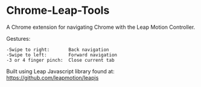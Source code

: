 Chrome-Leap-Tools
=================

A Chrome extension for navigating Chrome with the Leap Motion Controller. 


Gestures:

    -Swipe to right:       Back navigation
    -Swipe to left:        Forward navigation
    -3 or 4 finger pinch:  Close current tab


Built using Leap Javascript library found at: https://github.com/leapmotion/leapjs
